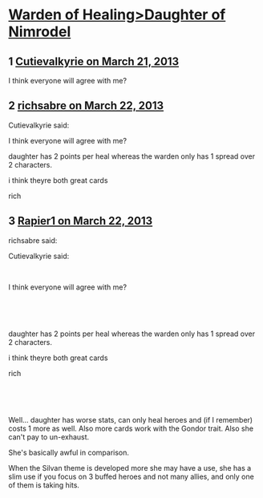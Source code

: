 # [Warden of Healing&gt;Daughter of Nimrodel](https://community.fantasyflightgames.com/topic/81187-warden-of-healingdaughter-of-nimrodel/)

## 1 [Cutievalkyrie on March 21, 2013](https://community.fantasyflightgames.com/topic/81187-warden-of-healingdaughter-of-nimrodel/?do=findComment&comment=776610)

I think everyone will agree with me?

## 2 [richsabre on March 22, 2013](https://community.fantasyflightgames.com/topic/81187-warden-of-healingdaughter-of-nimrodel/?do=findComment&comment=776674)

Cutievalkyrie said:

I think everyone will agree with me?



daughter has 2 points per heal whereas the warden only has 1 spread over 2 characters.

i think theyre both great cards

rich

## 3 [Rapier1 on March 22, 2013](https://community.fantasyflightgames.com/topic/81187-warden-of-healingdaughter-of-nimrodel/?do=findComment&comment=776708)

richsabre said:

Cutievalkyrie said:

 

I think everyone will agree with me?

 

 

daughter has 2 points per heal whereas the warden only has 1 spread over 2 characters.

i think theyre both great cards

rich



 

 

Well… daughter has worse stats, can only heal heroes and (if I remember) costs 1 more as well. Also more cards work with the Gondor trait. Also she can't pay to un-exhaust.

She's basically awful in comparison.

When the Silvan theme is developed more she may have a use, she has a slim use if you focus on 3 buffed heroes and not many allies, and only one of them is taking hits.

